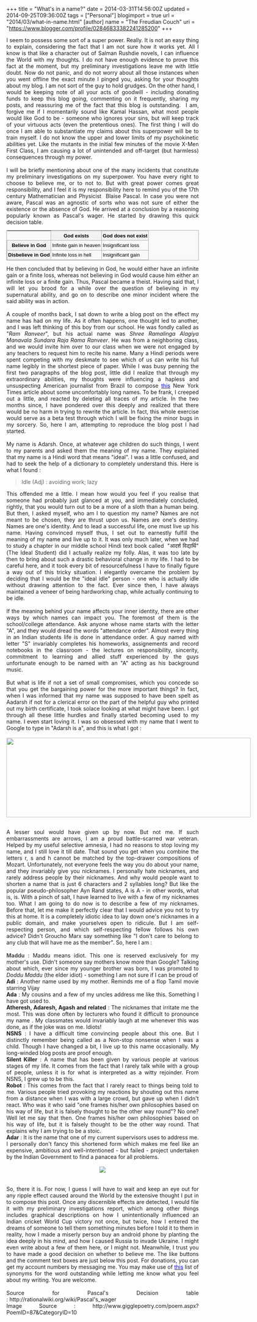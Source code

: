 +++
title = "What's in a name?"
date = 2014-03-31T14:56:00Z
updated = 2014-09-25T09:36:00Z
tags = ["Personal"]
blogimport = true 
url = "2014/03/what-in-name.html"
[author]
	name = "The Freudian Couch"
	uri = "https://www.blogger.com/profile/02846833382241285200"
+++

<div dir="ltr" style="text-align: left;" trbidi="on">
<div style="text-align: justify;">
I seem to possess some sort of a super power. Really. It is not an easy thing to explain, considering the fact that I am not sure how it works yet. All I know is that like a character out of Salman Rushdie novels, I can influence the World with my thoughts. I do not have enough evidence to prove this fact at the moment, but my preliminary investigations leave me with little doubt. Now do not panic, and do not worry about all those instances when you went offline the exact minute I pinged you, asking for your thoughts about my blog. I am not sort of the guy to hold grudges. On the other hand, I would be keeping note of all your acts of goodwill - including donating funds to keep this blog going, commenting on it frequently, sharing my posts, and reassuring me of the fact that this blog is outstanding. &nbsp;I am, forgive me if I momentarily sound like Kamal Hassan, what most people would like God to be - someone who ignores your sins, but will keep track of your virtuous acts (even the pretentious ones). The first thing I will do once I am able to substantiate my claims about this superpower will be to train myself. I do not know the upper and lower limits of my psychokinetic abilities yet. Like the mutants in the initial few minutes of the movie X-Men First Class, I am causing a lot of unintended and off-target (but harmless) consequences through my power.</div>
<div style="text-align: justify;">
<br /></div>
<div style="text-align: justify;">
I will be briefly mentioning about one of the many incidents that constitute my preliminary investigations on my superpower. You have every right to choose to believe me, or to not to. But with great power comes great responsibility, and I feel it is my responsibility here to remind you of the 17th century Mathematician and Physicist &nbsp;Blaise Pascal. In case you were not aware, Pascal was an agnostic of sorts who was not sure of either the existence or the absence of God. He arrived at a conclusion by a reasoning popularly known as Pascal's wager. He started by drawing this quick decision table.</div>
<center>
<table class="wikitable" style="background-color: #f9f9f9; border-collapse: collapse; border: 1px solid rgb(170, 170, 170); color: black; font-family: sans-serif; font-size: 13px; line-height: 19.200000762939453px; margin: 1em 1em 1em 0px;"><tbody>
<tr><th></th><th style="background-color: #f2f2f2; background-position: initial initial; background-repeat: initial initial; border: 1px solid rgb(170, 170, 170); padding: 0.2em; text-align: center;">God exists</th><th style="background-color: #f2f2f2; background-position: initial initial; background-repeat: initial initial; border: 1px solid rgb(170, 170, 170); padding: 0.2em; text-align: center;">God does not exist</th></tr>
<tr><th style="background-color: #f2f2f2; background-position: initial initial; background-repeat: initial initial; border: 1px solid rgb(170, 170, 170); padding: 0.2em; text-align: center;">Believe in God</th><td style="border: 1px solid rgb(170, 170, 170); padding: 0.2em;">Infinite gain in heaven</td><td style="border: 1px solid rgb(170, 170, 170); padding: 0.2em;">Insignificant loss</td></tr>
<tr><th style="background-color: #f2f2f2; background-position: initial initial; background-repeat: initial initial; border: 1px solid rgb(170, 170, 170); padding: 0.2em; text-align: center;">Disbelieve in God</th><td style="border: 1px solid rgb(170, 170, 170); padding: 0.2em;">Infinite loss in hell</td><td style="border: 1px solid rgb(170, 170, 170); padding: 0.2em;">Insignificant gain</td></tr>
</tbody></table>
</center>
<div style="text-align: justify;">
He then concluded that by believing in God, he would either have an infinite gain or a finite loss, whereas not believing in God would cause him either an infinite loss or a finite gain. Thus, Pascal became a theist. Having said that, I will let you brood for a while over the question of believing in my supernatural ability, and go on to describe one minor incident where the said ability was in action.</div>
<div style="text-align: justify;">
<br /></div>
<div style="text-align: justify;">
A couple of months back, I sat down to write a blog post on the effect my name has had on my life. As it often happens, one thought led to another, and I was left thinking of this boy from our school. He was fondly called as "<i>Ram Ranveer</i>", but his actual name was <i>Shree Ramalinga Alagiya Manavala Sundara Raja Rama Ranveer</i>. He was from a neighboring class, and we would invite him over to our class when we were not engaged by any teachers to request him to recite his name. Many a Hindi periods were spent competing with my deskmate to see which of us can write his full name legibly in the shortest piece of paper. While I was busy penning the first two paragraphs of the blog post, little did I realize that through my extraordinary abilities, my thoughts were influencing a hapless and unsuspecting American journalist from Brazil to compose <a href="http://mobile.nytimes.com/2014/02/02/world/americas/his-friends-know-him-as-petroswickonicovick.html?partner=rss&amp;emc=rss&amp;smid=tw-nytimes&amp;_r=0&amp;referrer=" target="_blank"><span style="color: blue;">this</span></a> New York Times article about some uncomfortably long names. To be frank, I creeped out a little, and reacted by deleting all traces of my article. In the two months since, I have pondered over this deeply and realized that there would be no harm in trying to rewrite the article. In fact, this whole exercise would serve as a beta test through which I will be fixing the minor bugs in my sorcery. So, here I am, attempting to reproduce the blog post I had started.</div>
<div style="text-align: justify;">
<br /></div>
<div style="text-align: justify;">
My name is Adarsh. Once, at whatever age children do such things, I went to my parents and asked them the meaning of my name. They explained that my name is a Hindi word that means "ideal". I was a little confused, and had to seek the help of a dictionary to completely understand this. Here is what I found :</div>
<blockquote class="tr_bq">
<div style="text-align: justify;">
Idle (Adj) : avoiding work; lazy</div>
</blockquote>
<div style="text-align: justify;">
This offended me a little. I mean how would you feel if you realise that someone had probably just glanced at you, and immediately concluded, rightly, that you would turn out to be a more of a sloth than a human being. But then, I asked myself, who am I to question my name? Names are not meant to be chosen, they are thrust upon us. Names are one's destiny. Names are one's identity. And to lead a successful life, one must live up his name. Having convinced myself thus, I set out to earnestly fulfill the meaning of my name and live up to it. It was only much later, when we had to study a chapter in our middle school Hindi text book called &nbsp;"आदर्श विद्यार्थि" (The Ideal Student) did I actually realize my folly. Alas, it was too late by then to bring about such a drastic behavioral change in my life. I had to be careful here, and it took every bit of resourcefulness I have to finally figure a way out of this tricky situation. I elegantly overcame the problem by deciding that I would be the "ideal idle" person - one who is actually idle without drawing attention to the fact. Ever since then, I have always maintained a veneer of being hardworking chap, while actually continuing to be idle.</div>
<div style="text-align: justify;">
<br /></div>
<div style="text-align: justify;">
If the meaning behind your name affects your inner identity, there are other ways by which names can impact you. The foremost of them is the school/college attendance. Ask anyone whose name starts with the letter "A", and they would dread the words "attendance order". Almost every thing in an Indian students life is done in attendance order. A guy named with letter "S" invariably completes his homeworks, assignements and record notebooks in the classroom - the lectures on responsibility, sincerity, commitment to learning and allied stuff experienced by the guys unfortunate enough to be named with an "A" acting as his background music.</div>
<div style="text-align: justify;">
<br /></div>
<div style="text-align: justify;">
But what is life if not a set of small compromises, which you concede so that you get the bargaining power for the more important things? In fact, when I was informed that my name was supposed to have been spelt as Aadarsh if not for a clerical error on the part of the helpful guy who printed out my birth certificate, I took solace looking at what might have been. I got through all these little hurdles and finally started becoming used to my name. I even start loving it. I was so obsessed with my name that I went to Google to type in "Adarsh is a", and this is what I got :</div>
<br />
<div class="separator" style="clear: both; text-align: center;">
<a href="https://blogger.googleusercontent.com/img/b/R29vZ2xl/AVvXsEhDtDp3z8u83jyUSHkdRucFEFYHcptNvJ0P2XJbZ-eiQm8JfNLvcXzSkgoNgsIRNVO_CqTJeMUDXz320QbubcumkMEztiAxRBmcP-cmKSGQtjaMH73X6rnUaTS4FT345qsSBAHMIEtH0sHg/s1600/AdarshIsA.png" imageanchor="1" style="clear: left; float: left; margin-bottom: 1em; margin-right: 1em;"><img border="0" src="https://blogger.googleusercontent.com/img/b/R29vZ2xl/AVvXsEhDtDp3z8u83jyUSHkdRucFEFYHcptNvJ0P2XJbZ-eiQm8JfNLvcXzSkgoNgsIRNVO_CqTJeMUDXz320QbubcumkMEztiAxRBmcP-cmKSGQtjaMH73X6rnUaTS4FT345qsSBAHMIEtH0sHg/s1600/AdarshIsA.png" height="208" width="640" /></a></div>
<div style="text-align: justify;">
<br />
<br />
<br />
<br />
<br />
<br />
<br />
<br />
<br />
<br />
<br />
<br />
<br />
<br />
A lesser soul would have given up by now. But not me. If such embarrassments are arrows, I am a proud battle-scarred war veteran. Helped by my useful selective amnesia, I had no reasons to stop loving my name, and I still love it till date. That sound you get when you combine the letters r, s and h cannot be matched by the top-drawer compositions of Mozart. Unfortunately, not everyone feels the way you do about your name, and they invariably give you nicknames. I personally hate nicknames, and rarely address people by their nicknames. And why would people want to shorten a name that is just 6 characters and 2 syllables long? But like the popular pseudo-philosopher Ayn Rand states, A is A - in other words, what is, is. With a pinch of salt, I have learned to live with a few of my nicknames too. What I am going to do now is to describe a few of my nicknames. Before that, let me make it perfectly clear that I would advice you not to try this at home. It is a completely idiotic idea to lay down one's nicknames in a public domain, and make yourselves open to ridicule. But I am self-respecting person, and which self-respecting fellow follows his own advice? Didn't Groucho Marx say something like "I don't care to belong to any club that will have me as the member". So, here I am :&nbsp;</div>
<div style="text-align: justify;">
<br /></div>
<div style="text-align: justify;">
<span style="color: #444444;"><b>Maddu</b></span> : Maddu means idiot. This one is reserved exclusively for my mother's use. Didn't someone say mothers know more than Google? Talking about which, ever since my younger brother was born, I was promoted to <i>Doddu Maddu </i>(the elder idiot) - something I am not sure if I can be proud of</div>
<div style="text-align: justify;">
<b>Adi </b>: Another name used by my mother. Reminds me of a flop Tamil movie starring Vijay</div>
<div style="text-align: justify;">
<b>Ada</b> : My cousins and a few of my uncles address me like this. Something I have got used to.</div>
<div style="text-align: justify;">
<b>Atheresh, Adaresh, Agash and related</b> : The nicknames that irritate me the most. This was done often by lecturers who found it difficult to pronounce my name . My classmates would invariably laugh at me whenever this was done, as if the joke was on me. Idiots!</div>
<div style="text-align: justify;">
<b>NSNS</b> : I have a difficult time convincing people about this one. But I distinctly remember being called as a Non-stop nonsense when I was a child. Though I have changed a bit, I live up to this name occasionally. My long-winded blog posts are proof enough.</div>
<div style="text-align: justify;">
<b>Silent Killer</b> : A name that has been given by various people at various stages of my life. It comes from the fact that I rarely talk while with a group of people, unless it is for what is interpreted as a witty rejoinder. From NSNS, I grew up to be this.&nbsp;</div>
<div style="text-align: justify;">
<b>Robot </b>: This comes from the fact that I rarely react to things being told to me. Various people tried provoking my reactions by shouting out this name from a distance when I was with a large crowd, but gave up when I didn't react. Who was it who said "one frames his/her own philosophies based on his way of life, but it is falsely thought to be the other way round"? No one? Well let me say that then. One frames his/her own philosophies based on his way of life, but it is falsely thought to be the other way round. That explains why I am trying to be a stoic.</div>
<div style="text-align: justify;">
<b>Adar</b> : It is the name that one of my current supervisors uses to address me. I personally don't fancy this shortened form which makes me feel like an expensive, ambitious and well-intentioned - but failed - project undertaken by the Indian Government to find a panacea for all problems.</div>
<div style="text-align: justify;">
<br /></div>
<div class="separator" style="clear: both; text-align: center;">
<a href="https://blogger.googleusercontent.com/img/b/R29vZ2xl/AVvXsEistv4RldywkSjXo4wOrtshVzqeaKZB1ifZyqjfKP8TAzBi3FNr6HAJ1eo2sVXfTnqxJw5cT0yqpbPMdB4NYkiRDTjcYpaoYDgcrbb8Jtd5Kgm-ugLt49E6qnnLWpozJsTyujZqBxgv1F9q/s1600/Nicknames.gif" imageanchor="1" style="margin-left: 1em; margin-right: 1em;"><img border="0" src="https://blogger.googleusercontent.com/img/b/R29vZ2xl/AVvXsEistv4RldywkSjXo4wOrtshVzqeaKZB1ifZyqjfKP8TAzBi3FNr6HAJ1eo2sVXfTnqxJw5cT0yqpbPMdB4NYkiRDTjcYpaoYDgcrbb8Jtd5Kgm-ugLt49E6qnnLWpozJsTyujZqBxgv1F9q/s1600/Nicknames.gif" /></a></div>
<div style="text-align: justify;">
<br /></div>
<div style="text-align: justify;">
<br /></div>
<div style="text-align: justify;">
So, there it is. For now, I guess I will have to wait and keep an eye out for any ripple effect caused around the World by the extensive thought I put in to compose this post. Once any discernible effects are detected, I would file it with my preliminary investigations report, which among other things includes graphical descriptions on how I unintentionally influenced an Indian cricket World Cup victory not once, but twice, how I entered the dreams of someone to tell them something minutes before I told it to them in reality, how I made a miserly person buy an android phone by planting the idea deeply in his mind, and how I caused Russia to invade Ukraine. I might even write about a few of them here, or I might not. Meanwhile, I trust you to have made a good decision on whether to believe me. The like buttons and the comment text boxes are just below this post. For donations, you can get my account numbers by messaging me. You may make use of <a href="http://thesaurus.com/browse/outstanding" target="_blank"><span style="color: blue;">this</span></a> list of synonyms for the word outstanding while letting me know what you feel about my writing. You are welcome.</div>
<div style="text-align: justify;">
<br /></div>
<div style="text-align: justify;">
Source for Pascal's Decision table :&nbsp;http://rationalwiki.org/wiki/Pascal's_wager</div>
<div style="text-align: justify;">
Image Source :&nbsp;http://www.gigglepoetry.com/poem.aspx?PoemID=87&amp;CategoryID=10</div>
</div>

